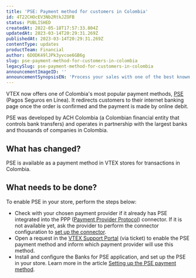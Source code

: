 ```yaml
---
title: 'PSE: Payment method for customers in Colombia'
id: 4T22CHOcEV3Nb2RtkJZOFB
status: PUBLISHED
createdAt: 2022-05-18T17:57:33.804Z
updatedAt: 2023-03-14T20:29:31.269Z
publishedAt: 2023-03-14T20:29:31.269Z
contentType: updates
productTeam: Financial
author: 6DODK49lJPk3yvcoe6GB6g
slug: pse-payment-method-for-customers-in-colombia
legacySlug: pse-payment-method-for-customers-in-colombia
announcementImageID: ''
announcementSynopsisEN: 'Process your sales with one of the best known payment methods in Colombia.'
---
```


VTEX now offers one of Colombia's most popular payment methods, [PSE](https://www.pse.com.co/empresa) (Pagos Seguros en Línea). It redirects customers to their internet banking page once the order is confirmed and the payment is made by online debit.

PSE was developed by ACH Colombia (a Colombian financial entity that controls bank transfers) and operates in partnership with the largest banks and thousands of companies in Colombia.

## What has changed?

PSE is available as a payment method in VTEX stores for transactions in Colombia.

##  What needs to be done?

To enable PSE in your store, perform the steps below:
- Check with your chosen payment provider if it already has PSE integrated into the PPP ([Payment Provider Protocol](https://help.vtex.com/en/tutorial/payment-provider-protocol--RdsT2spdq80MMwwOeEq0m)) connector. If it is not available yet, ask the provider to perform the connector configuration to [set up the connector](https://developers.vtex.com/docs/guides/pse-payment-method).
- Open a request in the [VTEX Support Portal](https://help.vtex.com/support) (via ticket) to enable the PSE payment method and inform which payment provider will use this method.
- Install and configure the Banks for PSE application, and set up the PSE in your store. Learn more in the article [Setting up the PSE payment method](https://help.vtex.com/en/tutorial/setting-up-payments-with-pse--7dRChubn7TqdEyWrHQEQp6).

